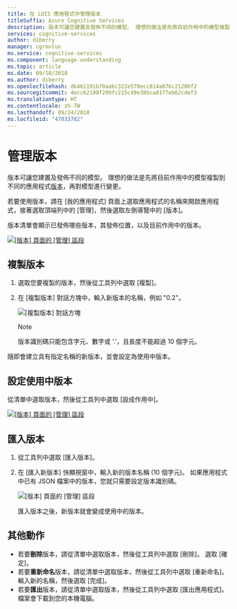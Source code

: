 ```yaml
---
title: 在 LUIS 應用程式中管理版本
titleSuffix: Azure Cognitive Services
description: 版本可讓您建置及發佈不同的模型。 理想的做法是先將目前作用中的模型複製到不同的應用程式版本，再對模型進行變更。
services: cognitive-services
author: diberry
manager: cgronlun
ms.service: cognitive-services
ms.component: language-understanding
ms.topic: article
ms.date: 09/10/2018
ms.author: diberry
ms.openlocfilehash: db461191b70aabc322e570ecc814a076c21206f2
ms.sourcegitcommit: 4ecc62198f299fc215c49e38bca81f7eb62cdef3
ms.translationtype: HT
ms.contentlocale: zh-TW
ms.lasthandoff: 09/24/2018
ms.locfileid: "47033782"
---
```

# <a name="manage-versions"></a>管理版本

版本可讓您建置及發佈不同的模型。 理想的做法是先將目前作用中的模型複製到不同的應用程式[版本](luis-concept-version.md)，再對模型進行變更。 

若要使用版本，請在 [我的應用程式] 頁面上選取應用程式的名稱來開啟應用程式，接著選取頂端列中的 [管理]，然後選取左側導覽中的 [版本]。 

版本清單會顯示已發佈哪些版本，其發佈位置，以及目前作用中的版本。 

[![](./media/luis-how-to-manage-versions/versions-import.png "[版本] 頁面的 [管理] 區段")](./media/luis-how-to-manage-versions/versions-import.png#lightbox)

## <a name="clone-a-version"></a>複製版本

1. 選取您要複製的版本，然後從工具列中選取 [複製]。 

2. 在 [複製版本] 對話方塊中，輸入新版本的名稱，例如 "0.2"。

   ![[複製版本] 對話方塊](./media/luis-how-to-manage-versions/version-clone-version-dialog.png)
 
     > [!NOTE]
     > 版本識別碼只能包含字元、數字或 '.'，且長度不能超過 10 個字元。
 
 隨即會建立具有指定名稱的新版本，並會設定為使用中版本。

## <a name="set-active-version"></a>設定使用中版本

從清單中選取版本，然後從工具列中選取 [設成作用中]。 

[![](./media/luis-how-to-manage-versions/versions-other.png "[版本] 頁面的 [管理] 區段")](./media/luis-how-to-manage-versions/versions-other.png#lightbox)

## <a name="import-version"></a>匯入版本

1. 從工具列中選取 [匯入版本]。 

2. 在 [匯入新版本] 快顯視窗中，輸入新的版本名稱 (10 個字元)。 如果應用程式中已有 JSON 檔案中的版本，您就只需要設定版本識別碼。

    ![[版本] 頁面的 [管理] 區段](./media/luis-how-to-manage-versions/versions-import-pop-up.png)

    匯入版本之後，新版本就會變成使用中的版本。

<a name = "export-version"></a>

## <a name="other-actions"></a>其他動作

* 若要**刪除**版本，請從清單中選取版本，然後從工具列中選取 [刪除]。 選取 [確定]。 
* 若要**重新命名**版本，請從清單中選取版本，然後從工具列中選取 [重新命名]。 輸入新的名稱，然後選取 [完成]。 
* 若要**匯出**版本，請從清單中選取版本，然後從工具列中選取 [匯出應用程式]。 檔案會下載到您的本機電腦。 

